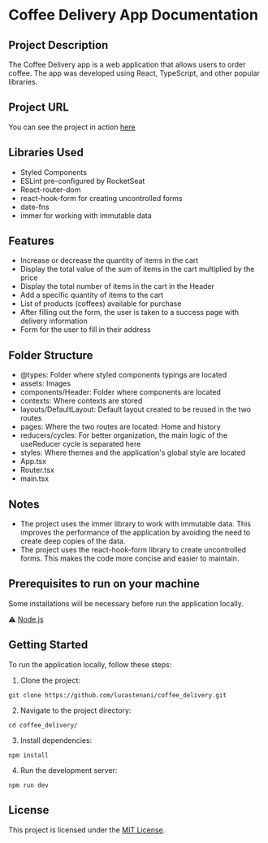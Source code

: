 # Coffee Delivery App Documentation

## Project Description

The Coffee Delivery app is a web application that allows users to order coffee. The app was developed using React, TypeScript, and other popular libraries.

## Project URL

You can see the project in action [here](https://lucastenani.github.io/coffee_delivery/)

## Libraries Used

- Styled Components
- ESLint pre-configured by RocketSeat
- React-router-dom
- react-hook-form for creating uncontrolled forms
- date-fns
- immer for working with immutable data

## Features

- Increase or decrease the quantity of items in the cart
- Display the total value of the sum of items in the cart multiplied by the price
- Display the total number of items in the cart in the Header
- Add a specific quantity of items to the cart
- List of products (coffees) available for purchase
- After filling out the form, the user is taken to a success page with delivery information
- Form for the user to fill in their address

## Folder Structure

- @types: Folder where styled components typings are located
- assets: Images
- components/Header: Folder where components are located
- contexts: Where contexts are stored
- layouts/DefaultLayout: Default layout created to be reused in the two routes
- pages: Where the two routes are located: Home and history
- reducers/cycles: For better organization, the main logic of the useReducer cycle is separated here
- styles: Where themes and the application's global style are located
- App.tsx
- Router.tsx
- main.tsx

## Notes

- The project uses the immer library to work with immutable data. This improves the performance of the application by avoiding the need to create deep copies of the data.
- The project uses the react-hook-form library to create uncontrolled forms. This makes the code more concise and easier to maintain.

## Prerequisites to run on your machine

Some installations will be necessary before run the application locally.

:warning: [Node.js](https://nodejs.org/en/download/)

## Getting Started

To run the application locally, follow these steps:

1. Clone the project:

```
git clone https://github.com/lucastenani/coffee_delivery.git
```

2. Navigate to the project directory:

```
cd coffee_delivery/
```

3. Install dependencies:

```
npm install
```

4. Run the development server:

```
npm run dev
```

## License

This project is licensed under the [MIT License](LICENSE).
